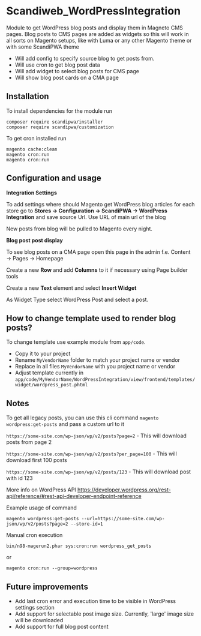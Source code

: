 # Scandiweb_WordPressIntegration

Module to get WordPress blog posts and display them in Magneto CMS pages. Blog posts to CMS pages
are added as widgets so this will work in all sorts on Magento setups, like with Luma or any other
Magento theme or with some ScandiPWA theme

* Will add config to specify source blog to get posts from.
* Will use cron to get blog post data
* Will add widget to select blog posts for CMS page
* Will show blog post cards on a CMA page

## Installation

To install dependencies for the module run

```
composer require scandipwa/installer
composer require scandipwa/customization

```

To get cron installed run

```
magento cache:clean
magento cron:run
magento cron:run
```

## Configuration and usage

**Integration Settings**

To add settings where should Magento get WordPress blog articles for each store go to
**Stores → Configuration → ScandiPWA → WordPress Integration** and save source Url.
Use URL of main url of the blog

New posts from blog will be pulled to Magento every night.


**Blog post post display**

To see blog posts on a CMA page open this page in the admin f.e.
Content → Pages →  Homepage

Create a new **Row** and add **Columns** to it if necessary using Page builder tools

Create a new **Text** element and select **Insert Widget**

As Widget Type select WordPress Post and select a post.

## How to change template used to render blog posts?

To change template use example module from `app/code`.
* Copy it to your project
* Rename `MyVendorName` folder to match your project name or vendor
* Replace in all files `MyVendorName` with you project name or vendor
* Adjust template currently in `app/code/MyVendorName/WordPressIntegration/view/frontend/templates/widget/wordpress_post.phtml`

## Notes

To get all legacy posts, you can use this cli command `magento wordpress:get-posts` and pass a custom url to it

`https://some-site.com/wp-json/wp/v2/posts?page=2` - This will download posts from page 2

`https://some-site.com/wp-json/wp/v2/posts?per_page=100` - This will download first 100 posts

`https://some-site.com/wp-json/wp/v2/posts/123` - This will download post with id 123

More info on WordPress API https://developer.wordpress.org/rest-api/reference/#rest-api-developer-endpoint-reference


Example usage of command

`magento wordpress:get-posts --url=https://some-site.com/wp-json/wp/v2/posts?page=2 --store-id=1`

Manual cron execution

`bin/n98-magerun2.phar sys:cron:run wordpress_get_posts`

or

`magento cron:run --group=wordpress`


## Future improvements
* Add last cron error and execution time to be visible in WordPress settings section
* Add support for selectable post image size. Currently, 'large' image size will be downloaded
* Add support for full blog post content
